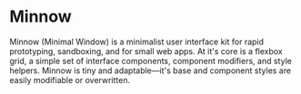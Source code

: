 # Minnow

Minnow (Minimal Window) is a minimalist user interface kit for rapid prototyping, sandboxing, and for small web apps. At it's core is a flexbox grid, a simple set of interface components, component modifiers, and style helpers. Minnow is tiny and adaptable—it's base and component styles are easily modifiable or overwritten.
